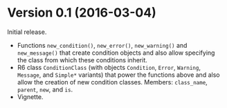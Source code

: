 Version 0.1 (2016-03-04)
===

Initial release.

- Functions `new_condition()`, `new_error()`, `new_warning()` and `new_message()` that create condition objects and also allow specifying the class from which these conditions inherit.
- R6 class `ConditionClass` (with objects `Condition`, `Error`, `Warning`, `Message`, and `Simple*` variants) that power the functions above and also allow the creation of new condition classes.  Members: `class_name`, `parent`, `new`, and `is`.
- Vignette.
